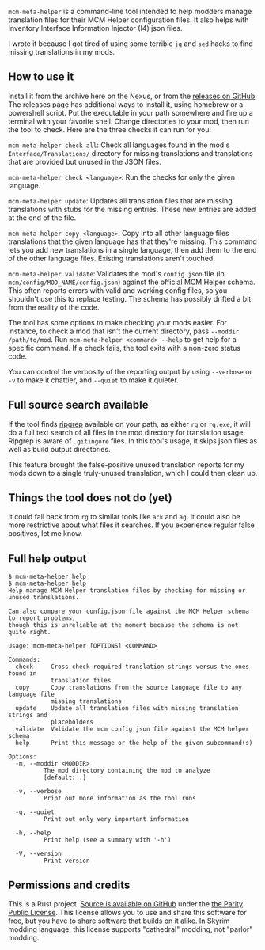 `mcm-meta-helper` is a command-line tool intended to help modders manage translation files for their MCM Helper configuration files. It also helps with Inventory Interface Information Injector (I4) json files.

I wrote it because I got tired of using some terrible `jq` and `sed` hacks to find missing translations in my mods.

## How to use it

Install it from the archive here on the Nexus, or from the [releases on GitHub](https://github.com/ceejbot/mcm-meta-helper/releases/). The releases page has additional ways to install it, using homebrew or a powershell script. Put the executable in your path somewhere and fire up a terminal with your favorite shell. Change directories to your mod, then run the tool to check. Here are the three checks it can run for you:

`mcm-meta-helper check all`: Check all languages found in the mod's `Interface/Translations/` directory for missing translations and translations that are provided but unused in the JSON files.

`mcm-meta-helper check <language>`: Run the checks for only the given language.

`mcm-meta-helper update`: Updates all translation files that are missing translations with stubs for the missing entries. These new entries are added at the end of the file.

`mcm-meta-helper copy <language>`: Copy into all other language files translations that the given language has that they're missing. This command lets you add new translations in a single language, then add them to the end of the other language files. Existing translations aren't touched.

`mcm-meta-helper validate`: Validates the mod's `config.json` file (in `mcm/config/MOD_NAME/config.json`) against the official MCM Helper schema. This often reports errors with valid and working config files, so you shouldn't use this to replace testing. The schema has possibly drifted a bit from the reality of the code.

The tool has some options to make checking your mods easier. For instance, to check a mod that isn't the current directory, pass `--moddir /path/to/mod`. Run `mcm-meta-helper <command> --help` to get help for a specific command. If a check fails, the tool exits with a non-zero status code.

You can control the verbosity of the reporting output by using `--verbose` or `-v` to make it chattier, and `--quiet` to make it quieter.

## Full source search available

If the tool finds [ripgrep](https://github.com/BurntSushi/ripgrep?tab=readme-ov-file#ripgrep-rg) available on your path, as either `rg` or `rg.exe`, it will do a full text search of all files in the mod directory for translation usage. Ripgrep is aware of `.gitingore` files. In this tool's usage, it skips json files as well as build output directories.

This feature brought the false-positive unused translation reports for my mods down to a single truly-unused translation, which I could then clean up.

## Things the tool does not do (yet)

It could fall back from `rg` to similar tools like `ack` and `ag`. It could also be more restrictive about what files it searches. If you experience regular false positives, let me know.

## Full help output

```text
$ mcm-meta-helper help
$ mcm-meta-helper help
Help manage MCM Helper translation files by checking for missing or unused translations.

Can also compare your config.json file against the MCM Helper schema to report problems,
though this is unreliable at the moment because the schema is not quite right.

Usage: mcm-meta-helper [OPTIONS] <COMMAND>

Commands:
  check     Cross-check required translation strings versus the ones found in
            translation files
  copy      Copy translations from the source language file to any language file
            missing translations
  update    Update all translation files with missing translation strings and
            placeholders
  validate  Validate the mcm config json file against the MCM helper schema
  help      Print this message or the help of the given subcommand(s)

Options:
  -m, --moddir <MODDIR>
          The mod directory containing the mod to analyze
          [default: .]

  -v, --verbose
          Print out more information as the tool runs

  -q, --quiet
          Print out only very important information

  -h, --help
          Print help (see a summary with '-h')

  -V, --version
          Print version
```

## Permissions and credits

This is a Rust project. [Source is available on GitHub](https://github.com/ceejbot/mcm-meta-helper) under the [the Parity Public License](https://paritylicense.com). This license allows you to use and share this software for free, but you have to share software that builds on it alike. In Skyrim modding language, this license supports "cathedral" modding, not "parlor" modding.
